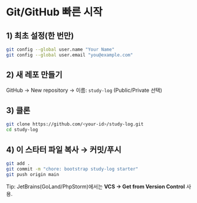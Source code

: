 # Git/GitHub 빠른 시작

## 1) 최초 설정(한 번만)
```bash
git config --global user.name "Your Name"
git config --global user.email "you@example.com"
```

## 2) 새 레포 만들기
GitHub → New repository → 이름: `study-log` (Public/Private 선택)

## 3) 클론
```bash
git clone https://github.com/<your-id>/study-log.git
cd study-log
```

## 4) 이 스타터 파일 복사 → 커밋/푸시
```bash
git add .
git commit -m "chore: bootstrap study-log starter"
git push origin main
```

Tip: JetBrains(GoLand/PhpStorm)에서는 **VCS → Get from Version Control** 사용.
